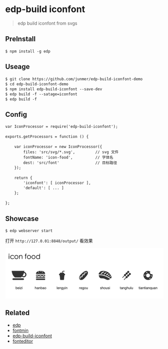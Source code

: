 # edp-build iconfont

> edp build iconfont from svgs

## PreInstall

```
$ npm install -g edp
```

## Useage

```
$ git clone https://github.com/junmer/edp-build-iconfont-demo
$ cd edp-build-iconfont-demo
$ npm install edp-build-iconfont --save-dev
$ edp build -f --satage=iconfont
$ edp build -f
```

## Config

```
var IconProcessor = require('edp-build-iconfont');

exports.getProcessors = function () {

    var iconProcessor = new IconProcessor({
        files: 'src/svg/*.svg',         // svg 文件
        fontName: 'icon-food',          // 字体名
        dest: 'src/font'                // 目标路径
    });

    return {
        'iconfont': [ iconProcessor ],
        'default': [ ... ]
    };

};
```

## Showcase

```
$ edp webserver start
```

打开 `http://127.0.01:8848/output/` 看效果

![showcase](screenshot/showcase.png)

## Related

- [edp](https://github.com/ecomfe/edp)
- [fontmin](https://github.com/ecomfe/fontmin)
- [edp-build-iconfont](https://github.com/junmer/edp-build-iconfont)
- [fonteditor](https://github.com/ecomfe/fonteditor)

